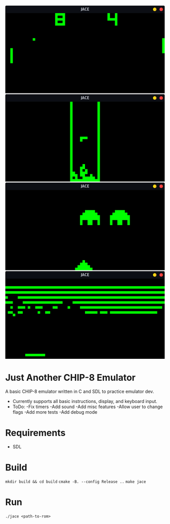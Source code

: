![JACE Pong](/screenshots/jace_pong.png?raw=true)
![JACE Tetris](/screenshots/jace_tetris.png?raw=true)
![JACE Invaders](/screenshots/jace_invaders.png?raw=true)
![JACE Breakout](/screenshots/jace_breakout.png?raw=true)

Just Another CHIP-8 Emulator
============================
A basic CHIP-8 emulator written in C and SDL to practice emulator dev.

* Currently supports all basic instructions, display, and keyboard input.
* ToDo:
-Fix timers
-Add sound
-Add misc features
-Allow user to change flags
-Add more tests
-Add debug mode

Requirements
============
* SDL

Build
=====
`mkdir build && cd build`
`cmake -B. --config Release ..`
`make jace`

Run
===
`./jace <path-to-rom>`
